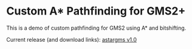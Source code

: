 # Custom A* Pathfinding for GMS2+

This is a demo of custom pathfinding for GMS2 using A* and bitshifting.

Current release (and download links): [astargms v1.0](https://github.com/chloroken/astar/releases/tag/1.0)
